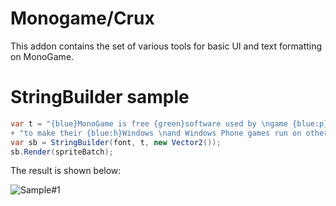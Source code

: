 # Monogame/Crux
This addon contains the set of various tools for basic UI and text formatting on MonoGame.
# StringBuilder sample
```c#
var t = "{blue}MonoGame is free {green}software used by \ngame {blue:p} developers" +
+ "to make their {blue:h}Windows \nand Windows Phone games run on other systems.";
var sb = StringBuilder(font, t, new Vector2());
sb.Render(spriteBatch);
```
The result is shown below:

![Sample#1](https://image.ibb.co/esJx5d/2018_05_10_18_54_34.gif)
